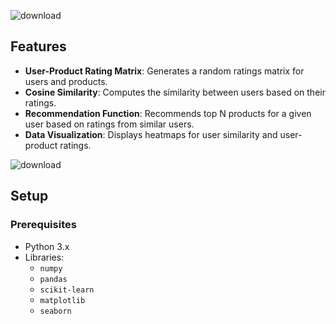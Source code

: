 
![download](https://github.com/user-attachments/assets/d0b9dee8-7301-4817-b212-3c0f2a739cbf)



## Features

- **User-Product Rating Matrix**: Generates a random ratings matrix for users and products.
- **Cosine Similarity**: Computes the similarity between users based on their ratings.
- **Recommendation Function**: Recommends top N products for a given user based on ratings from similar users.
- **Data Visualization**: Displays heatmaps for user similarity and user-product ratings.

![download](https://github.com/user-attachments/assets/5736605d-d14f-4786-b697-6ff3e5f7d2d1)

## Setup

### Prerequisites

- Python 3.x
- Libraries: 
  - `numpy`
  - `pandas`
  - `scikit-learn`
  - `matplotlib`
  - `seaborn`
